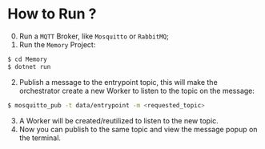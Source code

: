 # How to Run ?

0. Run a `MQTT` Broker, like `Mosquitto` or `RabbitMQ`;
1. Run the `Memory` Project:

```sh
$ cd Memory
$ dotnet run
```

2. Publish a message to the entrypoint topic, this will make the orchestrator create a new Worker to listen to the topic on the message:

```sh
$ mosquitto_pub -t data/entrypoint -m <requested_topic>
```

3. A Worker will be created/reutilized to listen to the new topic.
4. Now you can publish to the same topic and view the message popup on the terminal.
